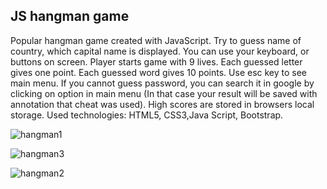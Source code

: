 ## JS hangman game
Popular hangman game created with JavaScript.
Try to guess name of country, which capital name is displayed.
You can use your keyboard, or buttons on screen.
Player starts game with 9 lives. Each guessed letter gives one point. Each guessed word gives 10 points.
Use esc key to see main menu. If you cannot guess password, you can search it in google by clicking on option in main menu
(In that case your result will be saved with annotation that cheat was used).
High scores are stored in browsers local storage.
Used technologies: HTML5, CSS3,Java Script, Bootstrap.

![hangman1](https://user-images.githubusercontent.com/34944174/49736700-1d7a2d00-fc8b-11e8-92d1-e9ef8a33b601.png)

![hangman3](https://user-images.githubusercontent.com/34944174/49736777-51ede900-fc8b-11e8-8be6-03b9b78e0cd7.png)

![hangman2](https://user-images.githubusercontent.com/34944174/49736791-5b775100-fc8b-11e8-80ac-8ca68d6e588b.png)
